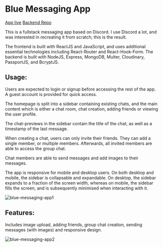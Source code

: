 # Blue Messaging App

[App live](https://blue-messaging-app.netlify.app/)
[Backend Repo](https://github.com/jasonHYLam/TOP-messaging-app-backend/tree/main)

This is a fullstack messaging app based on Discord. I use Discord a lot, and was interested in recreating it from scratch; this is the result.

The frontend is built with ReactJS and JavaScript, and uses additional essential technologies including React-Router and React-Hook-Form. The backend is built with NodeJS, Express, MongoDB, Multer, Cloudinary, PassportJS, and BcryptJS.

## Usage:

Users are expected to login or signup before accessing the rest of the app. A guest account is provided for quick access.

The homepage is split into a sidebar containing existing chats, and the main content which is either a chat room, chat creation, adding friends or viewing the user profile.

The chat-previews in the sidebar contain the title of the chat, as well as a timestamp of the last message.

When creating a chat, users can only invite their friends. They can add a single member, or multiple members. Afterwards, all invited members are able to access the group chat.

Chat members are able to send messages and add images to their messages.

The app is responsive for mobile and desktop users. On both desktop and mobile, the sidebar is collapsable and expandable. On desktop, the sidebar expands to a fraction of the screen width, whereas on mobile, the sidebar fills the screen, and is subsequently minimised when interacting with it.

![blue-messaging-app1](https://github.com/user-attachments/assets/e9a514af-4347-4e19-bf22-f1d1b5729392)

## Features:

Includes image upload, adding friends, group chat creation, sending messages (with images) and responsive design.

![blue-messaging-app2](https://github.com/user-attachments/assets/cd6748f1-bf73-43bf-b4f4-d0dbda0fdb8a)
